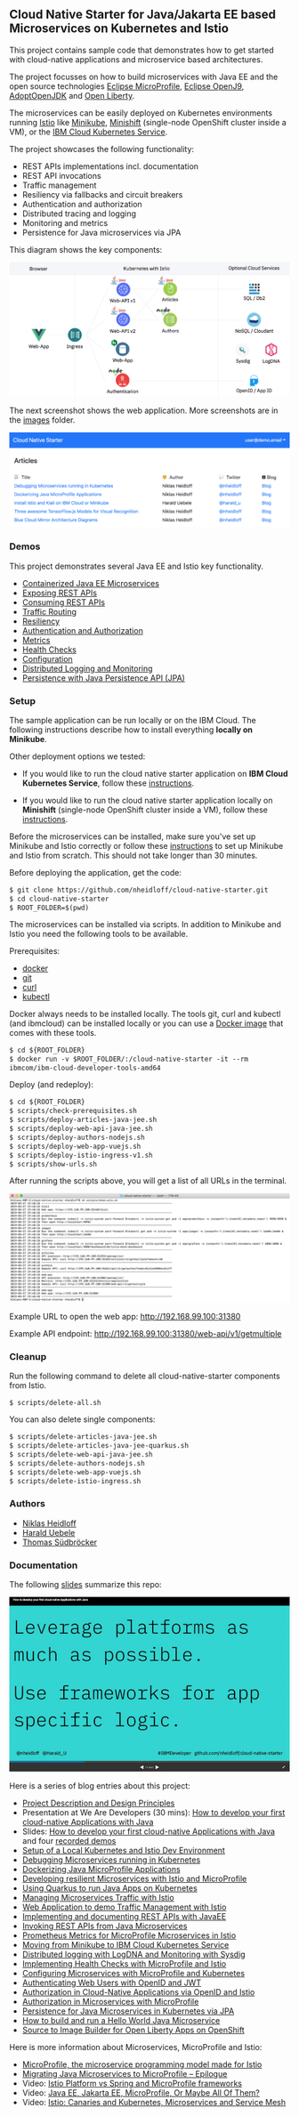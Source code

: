 ## Cloud Native Starter for Java/Jakarta EE based Microservices on Kubernetes and Istio

This project contains sample code that demonstrates how to get started with cloud-native applications and microservice based architectures. 

The project focusses on how to build microservices with Java EE and the open source technologies [Eclipse MicroProfile](https://microprofile.io/), [Eclipse OpenJ9](https://www.eclipse.org/openj9/), [AdoptOpenJDK](https://adoptopenjdk.net/) and [Open Liberty](https://openliberty.io/).

The microservices can be easily deployed on Kubernetes environments running [Istio](https://istio.io/) like [Minikube](https://kubernetes.io/docs/setup/minikube/), [Minishift](https://docs.okd.io/latest/minishift/index.html) (single-node OpenShift cluster inside a VM), or the [IBM Cloud Kubernetes Service](https://www.ibm.com/cloud/container-service).

The project showcases the following functionality:

* REST APIs implementations incl. documentation
* REST API invocations
* Traffic management
* Resiliency via fallbacks and circuit breakers
* Authentication and authorization
* Distributed tracing and logging
* Monitoring and metrics
* Persistence for Java microservices via JPA

This diagram shows the key components:

<kbd><img src="images/architecture-2.png" /></kbd>

The next screenshot shows the web application. More screenshots are in the [images](images) folder.

<kbd><img src="images/web-app.png" /></kbd>


### Demos

This project demonstrates several Java EE and Istio key functionality.

* [Containerized Java EE Microservices](documentation/DemoJavaImage.md)
* [Exposing REST APIs](documentation/DemoExposeRESTAPIs.md)
* [Consuming REST APIs](documentation/DemoConsumeRESTAPIs.md)
* [Traffic Routing](documentation/DemoTrafficRouting.md)
* [Resiliency](documentation/DemoResiliency.md)
* [Authentication and Authorization](documentation/DemoAuthentication.md)
* [Metrics](documentation/DemoMetrics.md)
* [Health Checks](documentation/DemoHealthCheck.md)
* [Configuration](documentation/DemoConfiguration.md)
* [Distributed Logging and Monitoring](documentation/DemoDistributedLoggingMonitoring.md)
* [Persistence with Java Persistence API (JPA)](documentation/DemoJPA.md)


### Setup

The sample application can be run locally or on the IBM Cloud. The following instructions describe how to install everything **locally on Minikube**.

Other deployment options we tested:

* If you would like to run the cloud native starter application on **IBM Cloud Kubernetes Service**, follow these [instructions](documentation/IKSDeployment.md). 

* If you would like to run the cloud native starter application locally on **Minishift** (single-node OpenShift cluster inside a VM), follow these [instructions](documentation/MinishiftDeployment.md).

Before the microservices can be installed, make sure you've set up Minikube and Istio correctly or follow these [instructions](documentation/SetupLocalEnvironment.md) to set up Minikube and Istio from scratch. This should not take longer than 30 minutes.

Before deploying the application, get the code:

```
$ git clone https://github.com/nheidloff/cloud-native-starter.git
$ cd cloud-native-starter
$ ROOT_FOLDER=$(pwd)
```

The microservices can be installed via scripts. In addition to Minikube and Istio you need the following tools to be available.

Prerequisites:

* [docker](https://docs.docker.com/install/)
* [git](https://git-scm.com/book/en/v2/Getting-Started-Installing-Git)
* [curl](https://curl.haxx.se/download.html)
* [kubectl](https://kubernetes.io/docs/tasks/tools/install-kubectl/)

Docker always needs to be installed locally. The tools git, curl and kubectl (and ibmcloud) can be installed locally or you can use a [Docker image](https://cloud.ibm.com/docs/cli?topic=cloud-cli-using-idt-from-docker) that comes with these tools.

```
$ cd ${ROOT_FOLDER}
$ docker run -v $ROOT_FOLDER/:/cloud-native-starter -it --rm ibmcom/ibm-cloud-developer-tools-amd64
```

Deploy (and redeploy):

```
$ cd ${ROOT_FOLDER}
$ scripts/check-prerequisites.sh
$ scripts/deploy-articles-java-jee.sh
$ scripts/deploy-web-api-java-jee.sh
$ scripts/deploy-authors-nodejs.sh
$ scripts/deploy-web-app-vuejs.sh
$ scripts/deploy-istio-ingress-v1.sh
$ scripts/show-urls.sh
```

After running the scripts above, you will get a list of all URLs in the terminal.

<kbd><img src="images/urls.png" /></kbd>

Example URL to open the web app: http://192.168.99.100:31380

Example API endpoint: http://192.168.99.100:31380/web-api/v1/getmultiple

### Cleanup

Run the following command to delete all cloud-native-starter components from Istio.

```
$ scripts/delete-all.sh
```

You can also delete single components:

```
$ scripts/delete-articles-java-jee.sh
$ scripts/delete-articles-java-jee-quarkus.sh
$ scripts/delete-web-api-java-jee.sh
$ scripts/delete-authors-nodejs.sh
$ scripts/delete-web-app-vuejs.sh
$ scripts/delete-istio-ingress.sh
```

### Authors

* [Niklas Heidloff](https://twitter.com/nheidloff)
* [Harald Uebele](https://twitter.com/harald_u)
* [Thomas Südbröcker](https://twitter.com/tsuedbroecker)


### Documentation

The following [slides](https://github.com/nheidloff/cloud-native-starter/blob/master/documentation/FirstCloudNativeApplicationsJava.pdf) summarize this repo:

[![Slides](images/slides.png)](documentation/FirstCloudNativeApplicationsJava.pdf)

Here is a series of blog entries about this project:

* [Project Description and Design Principles](http://heidloff.net/article/example-java-app-cloud-kubernetes)
* Presentation at We Are Developers (30 mins): [How to develop your first cloud-native Applications with Java](http://heidloff.net/recording-of-talk-how-to-develop-your-first-cloud-native-applications-with-java/)
* Slides: [How to develop your first cloud-native Applications with Java](https://github.com/nheidloff/cloud-native-starter/blob/master/documentation/FirstCloudNativeApplicationsJava.pdf) and four [recorded demos](https://www.youtube.com/watch?v=IVd8pxDP8p8)
* [Setup of a Local Kubernetes and Istio Dev Environment](http://heidloff.net/article/setup-local-development-kubernetes-istio)
* [Debugging Microservices running in Kubernetes](http://heidloff.net/article/debugging-microservices-kubernetes)
* [Dockerizing Java MicroProfile Applications](http://heidloff.net/article/dockerizing-container-java-microprofile)
* [Developing resilient Microservices with Istio and MicroProfile](http://heidloff.net/article/resiliency-microservice-microprofile-java-istio)
* [Using Quarkus to run Java Apps on Kubernetes](http://heidloff.net/article/quarkus-javaee-microprofile-kubernetes)
* [Managing Microservices Traffic with Istio](https://haralduebele.blog/2019/03/11/managing-microservices-traffic-with-istio/)
* [Web Application to demo Traffic Management with Istio](http://heidloff.net/article/sample-app-manage-microservices-traffic-istio)
* [Implementing and documenting REST APIs with JavaEE](http://heidloff.net/article/rest-apis-microprofile-javaee-jaxrs)
* [Invoking REST APIs from Java Microservices](http://heidloff.net/invoke-rest-apis-java-microprofile-microservice)
* [Prometheus Metrics for MicroProfile Microservices in Istio](http://heidloff.net/article/prometheus-metrics-microprofile-microservices-istio/)
* [Moving from Minikube to IBM Cloud Kubernetes Service](https://haralduebele.blog/2019/04/04/moving-from-minikube-to-ibm-cloud-kubernetes-service/)
* [Distributed logging with LogDNA and Monitoring with Sysdig](https://haralduebele.blog/2019/04/08/whats-going-on-in-my-cluster/)
* [Implementing Health Checks with MicroProfile and Istio](http://heidloff.net/article/implementing-health-checks-microprofile-istio)
* [Configuring Microservices with MicroProfile and Kubernetes](http://heidloff.net/article/configuring-java-microservices-microprofile-kubernetes/)
* [Authenticating Web Users with OpenID and JWT](http://heidloff.net/article/authenticating-web-users-openid-connect-jwt/)
* [Authorization in Cloud-Native Applications via OpenID and Istio](http://heidloff.net/article/authentication-authorization-openid-connect-istio)
* [Authorization in Microservices with MicroProfile](http://heidloff.net/article/authorization-microservices-java-microprofile/)
* [Persistence for Java Microservices in Kubernetes via JPA](http://heidloff.net/article/persistence-java-microservices-kubernetes-jpa/)
* [How to build and run a Hello World Java Microservice](http://heidloff.net/article/how-to-build-and-run-a-hello-world-java-microservice/)
* [Source to Image Builder for Open Liberty Apps on OpenShift](http://heidloff.net/article/source-to-image-builder-open-liberty-openshift/)

Here is more information about Microservices, MicroProfile and Istio:

* [MicroProfile, the microservice programming model made for Istio](https://www.eclipse.org/community/eclipse_newsletter/2018/september/MicroProfile_istio.php)
* [Migrating Java Microservices to MicroProfile – Epilogue](https://www.ibm.com/blogs/bluemix/2019/02/migrating-java-microservices-to-microprofile-epilogue/)
* Video: [Istio Platform vs Spring and MicroProfile frameworks](https://www.youtube.com/watch?v=lFj8X0VLOFQ)
* Video: [Java EE, Jakarta EE, MicroProfile, Or Maybe All Of Them?](https://www.youtube.com/watch?v=Jemx1BrB45Y)
* Video: [Istio: Canaries and Kubernetes, Microservices and Service Mesh](https://www.youtube.com/watch?v=YQLOcjvbo9s)
